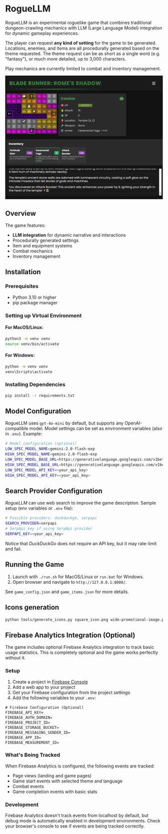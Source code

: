 # RogueLLM

RogueLLM is an experimental roguelike game that combines traditional dungeon-crawling
mechanics with LLM (Large Language Model) integration for dynamic gameplay experiences.

The player can request **any kind of setting** for the game to be generated.
Locations, enemies, and items are all procedurally generated based on the theme requested.
The theme request can be as short as a single word (e.g. "fantasy"), or much more detailed,
up to 3,000 characters.

Play mechanics are currently limited to combat and inventory management.

![Screenshot](docs/roguellm_sshot_01.png)

## Overview

The game features:
- **LLM integration** for dynamic narrative and interactions
- Procedurally generated settings
- Item and equipment systems
- Combat mechanics
- Inventory management

## Installation

### Prerequisites
- Python 3.10 or higher
- pip package manager

### Setting up Virtual Environment

#### For MacOS/Linux:
```bash
python3 -m venv venv
source venv/bin/activate
```

#### For Windows:
```bash
python -m venv venv
venv\Scripts\activate
```

### Installing Dependencies
```bash
pip install -r requirements.txt
```

## Model Configuration
RogueLLM uses `gpt-4o-mini` by default, but supports any OpenAI-compatible model. Model settings can be set as environment variables (also in `.env`).
Example:

```bash
# Model configuration (optional)
LOW_SPEC_MODEL_NAME=gemini-2.0-flash-exp
HIGH_SPEC_MODEL_NAME=gemini-2.0-flash-exp
LOW_SPEC_MODEL_BASE_URL=https://generativelanguage.googleapis.com/v1beta/
HIGH_SPEC_MODEL_BASE_URL=https://generativelanguage.googleapis.com/v1beta/
LOW_SPEC_MODEL_API_KEY=<your_api_key>
HIGH_SPEC_MODEL_API_KEY=<your_api_key>
```

## Search Provider Configuration

*RogueLLM* can use web search to improve the game description.
Sample setup (env variables or `.env` file):

```bash
# Possible providers: duckduckgo, serpapi
SEARCH_PROVIDER=serpapi
# SerpApi key if using SerpApi provider
SERPAPI_KEY=<your_api_key>
```

Notice that *DuckDuckGo* does not require an API key, but it may rate-limit and fail.

## Running the Game
1. Launch with `./run.sh` for MacOS/Linux or `run.bat` for Windows.
2. Open browser and navigate to `http://127.0.0.1:8000/`.

See `game_config.json` and `game_items.json` for more details.

## Icons generation

```bash
python tools/generate_icons.py square_icon.png wide-promotional-image.png
```

## Firebase Analytics Integration (Optional)

The game includes optional Firebase Analytics integration to track basic usage statistics. This is completely optional and the game works perfectly without it.

### Setup

1. Create a project in [Firebase Console](https://console.firebase.google.com/)
2. Add a web app to your project
3. Get your Firebase configuration from the project settings
4. Add the following variables to your `.env`:

```env
# Firebase Configuration (Optional)
FIREBASE_API_KEY=
FIREBASE_AUTH_DOMAIN=
FIREBASE_PROJECT_ID=
FIREBASE_STORAGE_BUCKET=
FIREBASE_MESSAGING_SENDER_ID=
FIREBASE_APP_ID=
FIREBASE_MEASUREMENT_ID=
```

### What's Being Tracked

When Firebase Analytics is configured, the following events are tracked:
- Page views (landing and game pages)
- Game start events with selected theme and language
- Combat events
- Game completion events with basic stats

### Development

Firebase Analytics doesn't track events from localhost by default, but debug mode is automatically enabled in development environments. Check your browser's console to see if events are being tracked correctly.
